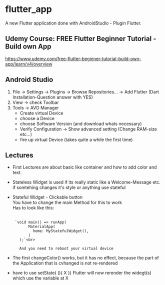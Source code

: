 # flutter_app

A new Flutter application done with AndroidStudio - Plugin Flutter.

## Udemy Course: FREE Flutter Beginner Tutorial - Build own App

https://www.udemy.com/free-flutter-beginner-tutorial-build-own-app/learn/v4/overview

## Android Studio
1. File -> Settings -> Plugins -> Browse Repositories... -> Add Flutter (Dart Installation-Question answer with YES)
2. View -> check Toolbar
3. Tools -> AVD Manager
    * Create virtual Device
    * choose a Device
    * choose Software Version (and download whats necessary)
    * Verify Configuration -> Show advanced setting (Change RAM-size etc...)
    * fire up virtual Device (takes quite a while the first time)

## Lectures
 * First Lectures  are about basic like container and how to add color and text.
 * Stateless Widget is used if its really static like a Welcome-Message etc. if somtehing changes it's style or anything use stateful
 * Stateful Widget - Clickable button<br>
        You have to change the main Method for this to work<br>
        Has to look like this:<br><br>
        
        `void main() => runApp(
              MaterialApp(
                home: MyStatefulWidget(),
              )
          );`<br>
          
          And you need to reboot your virtual device
 * The first changeColor() works, but it has no effect, because the part of the Application that is cvhanged is not re-rendered
 * have to use setState( (){ X }) Flutter will now rerender the widegt(s) which use the variable at X
 
